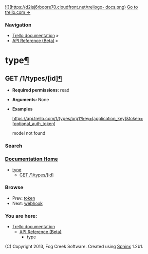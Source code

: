 [![](https://d2isj6rbqore70.cloudfront.net/trellogo-
docs.png)](../../index.html) [Go to trello.com →](../../../index.html)

### Navigation

  * [Trello documentation](../../index.html) »
  * [API Reference (Beta)](../index.html) »

# type[¶](index.html#type)

## GET /1/types/[id][¶](index.html#get-1-types-id)

  * **Required permissions:** read
  * **Arguments:** None
  * **Examples**
    
    https://api.trello.com/1/types/org1?key=[application_key]&token=[optional_auth_token]
    
    model not found

### Search

### [Documentation Home](../../index.html)

  * [type](index.html#)
    * [GET /1/types/[id]](index.html#get-1-types-id)

### Browse

  * Prev: [token](../token/index.html)
  * Next: [webhook](../webhook/index.html)

### You are here:

  * [Trello documentation](../../index.html)
    * [API Reference (Beta)](../index.html)
      * type

(C) Copyright 2013, Fog Creek Software. Created using
[Sphinx](http://sphinx.pocoo.org/) 1.2b1.


